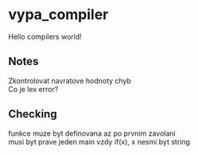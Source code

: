 # vypa_compiler

Hello compilers world!

## Notes

Zkontrolovat navratove hodnoty chyb   
Co je lex error?

## Checking

funkce muze byt definovana az po prvnim zavolani   
musi byt prave jeden main vzdy
if(x), x nesmi byt string

